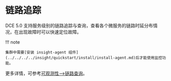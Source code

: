 # 链路追踪

DCE 5.0 支持服务级别的链路追踪与查询，查看各个微服务的链路时延分布情况，在出现故障时可以快速定位故障。

!!! note

    集群中需要[安装 insight-agent 组件](../../../../insight/quickstart/install/install-agent.md)后才能使用监控功能。

更多详情，可参考[可观测性-->链路查询](../../../../insight/user-guide/data-query/trace.md)。

